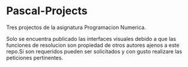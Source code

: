 # Pascal-Projects

Tres projectos de la asignatura Programacion Numerica.

Solo se encuentra publicado las interfaces visuales debido a que las funciones de resolucion son propiedad de otros autores ajenos a este repo.Si son requeridos pueden ser solicitados y con gusto realizare las peticiones pertinentes.


